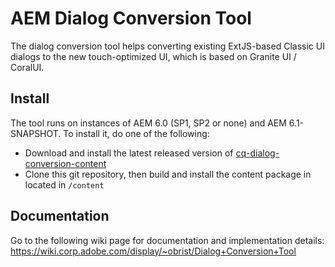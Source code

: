 AEM Dialog Conversion Tool
==========================

The dialog conversion tool helps converting existing ExtJS-based Classic UI dialogs to the new touch-optimized UI, which is based on Granite UI / CoralUI.

Install
-------

The tool runs on instances of AEM 6.0 (SP1, SP2 or none) and AEM 6.1-SNAPSHOT. To install it, do one of the following:

* Download and install the latest released version of [cq-dialog-conversion-content](http://nexus.bsl.eur.adobe.com/content/repositories/releases/com/adobe/cq/cq-dialog-conversion-content/0.0.2/cq-dialog-conversion-content-0.0.2.zip)
* Clone this git repository, then build and install the content package in located in `/content`

Documentation
-------------

Go to the following wiki page for documentation and implementation details: https://wiki.corp.adobe.com/display/~obrist/Dialog+Conversion+Tool
